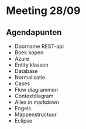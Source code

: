 # Meeting 28/09
## Agendapunten
- Doorname REST-api
- Boek kopen
- Azure
- Entity klassen
- Database
- Normalisatie
- Cases
- Flow diagrammen
- Contextdiagram
- Alles in markdown
- Engels
- Mappenstructuur
- Eclipse